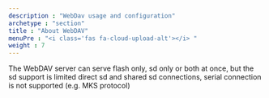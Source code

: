 ```yaml
---
description : "WebDav usage and configuration"
archetype : "section"
title : "About WebDAV"
menuPre : "<i class='fas fa-cloud-upload-alt'></i> "
weight : 7
---
```


The WebDAV server can serve flash only, sd only or both at once, but the sd support is limited direct sd and shared sd connections, serial connection is not supported (e.g. MKS protocol)